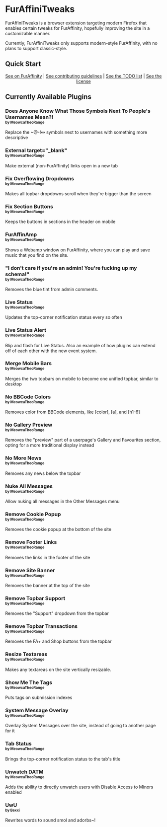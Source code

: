 # FurAffiniTweaks
FurAffiniTweaks is a browser extension targeting modern Firefox that enables certain tweaks for FurAffinity, hopefully improving the site in a customizable manner.

Currently, FurAffiniTweaks only supports modern-style FurAffinity, with no plans to support classic-style.

## Quick Start

<center>
  <a href="https://www.furaffinity.net/gallery/abtmtr.link/folder/1530149/FurAffiniTweaks">See on FurAffinity</a> |
  <a href="/CONTRIBUTING.md">See contributing guidelines</a> |
  <a href="/TODO.md">See the TODO list</a> |
  <a href="/LICENSE">See the license</a>
</center>

## Currently Available Plugins

### Does Anyone Know What Those Symbols Next To People's Usernames Mean?!<br /><small><small>by MeowcaTheoRange</small></small>

Replace the ~@-!∞ symbols next to usernames with something more descriptive

### External target="_blank"<br /><small><small>by MeowcaTheoRange</small></small>

Make external (non-FurAffinity) links open in a new tab

### Fix Overflowing Dropdowns<br /><small><small>by MeowcaTheoRange</small></small>

Makes all topbar dropdowns scroll when they're bigger than the screen

### Fix Section Buttons<br /><small><small>by MeowcaTheoRange</small></small>

Keeps the buttons in sections in the header on mobile

### FurAffinAmp<br /><small><small>by MeowcaTheoRange</small></small>

Shows a Webamp window on FurAffinity, where you can play and save music that you find on the site.

### "I don't care if you're an admin! You're fucking up my schema!"<br /><small><small>by MeowcaTheoRange</small></small>

Removes the blue tint from admin comments.

### Live Status<br /><small><small>by MeowcaTheoRange</small></small>

Updates the top-corner notification status every so often

### Live Status Alert<br /><small><small>by MeowcaTheoRange</small></small>

Blip and flash for Live Status. Also an example of how plugins can extend off of each other with the new event system.

### Merge Mobile Bars<br /><small><small>by MeowcaTheoRange</small></small>

Merges the two topbars on mobile to become one unified topbar, similar to desktop

### No BBCode Colors<br /><small><small>by MeowcaTheoRange</small></small>

Removes color from BBCode elements, like [color], [a], and [h1-6]

### No Gallery Preview<br /><small><small>by MeowcaTheoRange</small></small>

Removes the "preview" part of a userpage's Gallery and Favourites section, opting for a more traditional display instead

### No More News<br /><small><small>by MeowcaTheoRange</small></small>

Removes any news below the topbar

### Nuke All Messages<br /><small><small>by MeowcaTheoRange</small></small>

Allow nuking all messages in the Other Messages menu

### Remove Cookie Popup<br /><small><small>by MeowcaTheoRange</small></small>

Removes the cookie popup at the bottom of the site

### Remove Footer Links<br /><small><small>by MeowcaTheoRange</small></small>

Removes the links in the footer of the site

### Remove Site Banner<br /><small><small>by MeowcaTheoRange</small></small>

Removes the banner at the top of the site

### Remove Topbar Support<br /><small><small>by MeowcaTheoRange</small></small>

Removes the "Support" dropdown from the topbar

### Remove Topbar Transactions<br /><small><small>by MeowcaTheoRange</small></small>

Removes the FA+ and Shop buttons from the topbar

### Resize Textareas<br /><small><small>by MeowcaTheoRange</small></small>

Makes any textareas on the site vertically resizable.

### Show Me The Tags<br /><small><small>by MeowcaTheoRange</small></small>

Puts tags on submission indexes

### System Message Overlay<br /><small><small>by MeowcaTheoRange</small></small>

Overlay System Messages over the site, instead of going to another page for it

### Tab Status<br /><small><small>by MeowcaTheoRange</small></small>

Brings the top-corner notification status to the tab's title

### Unwatch DATM<br /><small><small>by MeowcaTheoRange</small></small>

Adds the ability to directly unwatch users with Disable Access to Minors enabled

### UwU<br /><small><small>by Bexxi</small></small>

Rewrites words to sound smol and adorbs~!
